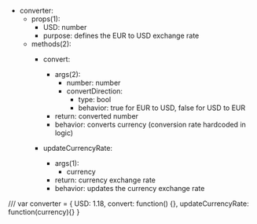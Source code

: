 * converter:
    * props(1):
        * USD: number
        * purpose: defines the EUR to USD exchange rate 
    * methods(2):
        * convert:
            * args(2):
                * number: number
                * convertDirection: 
                    * type: bool
                    * behavior: true for EUR to USD, false for USD to EUR
            * return: converted number
            * behavior: converts currency (conversion rate hardcoded in logic)

        * updateCurrencyRate:
            * args(1):
                * currency
            * return: currency exchange rate
            * behavior: updates the currency exchange rate


///
    var converter = {
        USD: 1.18,
        convert: function() {},
        updateCurrencyRate: function(currency){}
    }